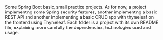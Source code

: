 Some Spring Boot basic, small practice projects. As for now, a project implementing some Spring security features, another implementing a basic REST API and another implementing a basic CRUD app with thymeleaf on the frontend using Thymeleaf.
Each folder is a project with its own README file, explaining more carefully the dependencies, technologies used and usage.
